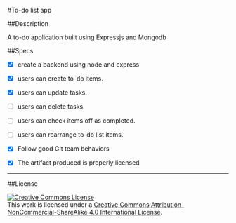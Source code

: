 #To-do list app

##Description

A to-do application built using Expressjs and Mongodb

##Specs

- [X] create a backend using node and express
- [X] users can create to-do items.
- [X] users can update tasks.
- [ ] users can delete tasks.
- [ ] users can check items off as completed.
- [ ] users can rearrange to-do list items.
- [X] Follow good Git team behaviors
- [X] The artifact produced is properly licensed


---
##License

<!-- LICENSE -->

<a rel="license" href="http://creativecommons.org/licenses/by-nc-sa/4.0/"><img alt="Creative Commons License" style="border-width:0" src="https://i.creativecommons.org/l/by-nc-sa/4.0/80x15.png" /></a>
<br />This work is licensed under a <a rel="license" href="http://creativecommons.org/licenses/by-nc-sa/4.0/">Creative Commons Attribution-NonCommercial-ShareAlike 4.0 International License</a>.

